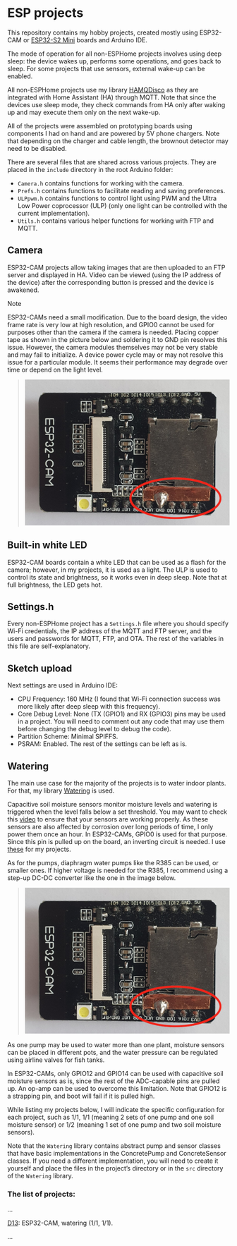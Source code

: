 # ESP projects

This repository contains my hobby projects, created mostly using ESP32-CAM or [ESP32-S2 Mini](https://www.wemos.cc/en/latest/s2/s2_mini.html) boards and Arduino IDE.

The mode of operation for all non-ESPHome projects involves using deep sleep: the device wakes up, performs some operations, and goes back to sleep. For some projects that use sensors, external wake-up can be enabled.

All non-ESPHome projects use my library [HAMQDisco](https://github.com/aanikei/HAMQDisco) as they are integrated with Home Assistant (HA) through MQTT. Note that since the devices use sleep mode, they check commands from HA only after waking up and may execute them only on the next wake-up.

All of the projects were assembled on prototyping boards using components I had on hand and are powered by 5V phone chargers. Note that depending on the charger and cable length, the brownout detector may need to be disabled.

There are several files that are shared across various projects. They are placed in the `include` directory in the root Arduino folder:
- `Camera.h` contains functions for working with the camera.
- `Prefs.h` contains functions to facilitate reading and saving preferences.
- `ULPpwm.h` contains functions to control light using PWM and the Ultra Low Power coprocessor (ULP) (only one light can be controlled with the current implementation).
- `Utils.h` contains various helper functions for working with FTP and MQTT.

## Camera

ESP32-CAM projects allow taking images that are then uploaded to an FTP server and displayed in HA. Video can be viewed (using the IP address of the device) after the corresponding button is pressed and the device is awakened.

> [!NOTE]
> ESP32-CAMs need a small modification. Due to the board design, the video frame rate is very low at high resolution, and GPIO0 cannot be used for purposes other than the camera if the camera is needed. Placing copper tape as shown in the picture below and soldering it to GND pin resolves this issue. However, the camera modules themselves may not be very stable and may fail to initialize. A device power cycle may or may not resolve this issue for a particular module. It seems their performance may degrade over time or depend on the light level.

> ![Image of ESP32-CAM modification.](/ESP32_CAM_mod.jpg)

## Built-in white LED

ESP32-CAM boards contain a white LED that can be used as a flash for the camera; however, in my projects, it is used as a light. The ULP is used to control its state and brightness, so it works even in deep sleep. Note that at full brightness, the LED gets hot.

## Settings.h

Every non-ESPHome project has a `Settings.h` file where you should specify Wi-Fi credentials, the IP address of the MQTT and FTP server, and the users and passwords for MQTT, FTP, and OTA. The rest of the variables in this file are self-explanatory.

## Sketch upload

Next settings are used in Arduino IDE:
- CPU Frequency: 160 MHz (I found that Wi-Fi connection success was more likely after deep sleep with this frequency).
- Core Debug Level: None (TX (GPIO1) and RX (GPIO3) pins may be used in a project. You will need to comment out any code that may use them before changing the debug level to debug the code).
- Partition Scheme: Minimal SPIFFS.
- PSRAM: Enabled.
The rest of the settings can be left as is.

## Watering

The main use case for the majority of the projects is to water indoor plants. For that, my library [Watering](https://github.com/aanikei/Watering) is used.

Capacitive soil moisture sensors monitor moisture levels and watering is triggered when the level falls below a set threshold. You may want to check this [video](https://www.youtube.com/watch?v=IGP38bz-K48) to ensure that your sensors are working properly. As these sensors are also affected by corrosion over long periods of time, I only power them once an hour. In ESP32-CAMs, GPIO0 is used for that purpose. Since this pin is pulled up on the board, an inverting circuit is needed. I use [these](https://electronics.stackexchange.com/questions/641558/is-it-possible-to-make-a-high-side-pnp-switch-circuit-active-low-with-less-than) for my projects.

As for the pumps, diaphragm water pumps like the R385 can be used, or smaller ones. If higher voltage is needed for the R385, I recommend using a step-up DC-DC converter like the one in the image below.
> ![Converter.](/ESP32_CAM_mod.jpg)

As one pump may be used to water more than one plant, moisture sensors can be placed in different pots, and the water pressure can be regulated using airline valves for fish tanks.

In ESP32-CAMs, only GPIO12 and GPIO14 can be used with capacitive soil moisture sensors as is, since the rest of the ADC-capable pins are pulled up. An op-amp can be used to overcome this limitation. Note that GPIO12 is a strapping pin, and boot will fail if it is pulled high.

While listing my projects below, I will indicate the specific configuration for each project, such as 1/1, 1/1 (meaning 2 sets of one pump and one soil moisture sensor) or 1/2 (meaning 1 set of one pump and two soil moisture sensors).

Note that the `Watering` library contains abstract pump and sensor classes that have basic implementations in the ConcretePump and ConcreteSensor classes. If you need a different implementation, you will need to create it yourself and place the files in the project’s directory or in the `src` directory of the `Watering` library.

### The list of projects:

...

[D13](/D13): ESP32-CAM, watering (1/1, 1/1).

...